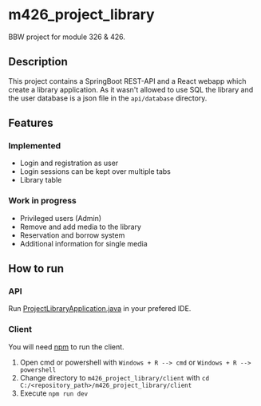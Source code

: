 # m426_project_library
BBW project for module 326 & 426.

## Description
This project contains a SpringBoot REST-API and a React webapp which create a library application.
As it wasn't allowed to use SQL the library and the user database is a json file in the `api/database` directory.

## Features
### Implemented
* Login and registration as user
* Login sessions can be kept over multiple tabs
* Library table
### Work in progress
* Privileged users (Admin)
* Remove and add media to the library
* Reservation and borrow system
* Additional information for single media

## How to run
### API
Run [ProjectLibraryApplication.java](https://github.com/L-Ferrer/m426_project_library/tree/main/api/src/main/java/ch/bbw/m326/ProjectLibraryApplication.java) in your prefered IDE. 
### Client
You will need [npm](https://nodejs.org/de/download/) to run the client. 
1. Open cmd or powershell with `Windows + R --> cmd` or `Windows + R --> powershell`
2. Change directory to `m426_project_library/client` with `cd C:/<repository_path>/m426_project_library/client`
3. Execute `npm run dev`
